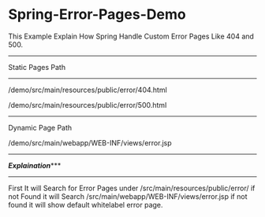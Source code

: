 # Spring-Error-Pages-Demo
This Example Explain How Spring Handle Custom Error Pages Like 404 and 500.
***************************
Static Pages Path
***************************

/demo/src/main/resources/public/error/404.html

/demo/src/main/resources/public/error/500.html

********************************
Dynamic Page Path

/demo/src/main/webapp/WEB-INF/views/error.jsp

**************************
*****Explaination********
**************************

First It will Search for Error Pages under /src/main/resources/public/error/
if not Found it will Search /src/main/webapp/WEB-INF/views/error.jsp
if not found it will show default whitelabel error page.
